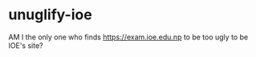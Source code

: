 # unuglify-ioe
AM I the only one who finds https://exam.ioe.edu.np to be too ugly to be IOE's site?
